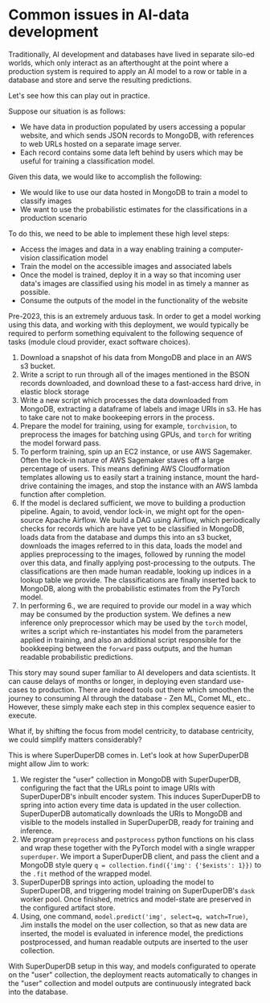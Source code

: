 # Common issues in AI-data development

Traditionally, AI development and databases have lived in separate silo-ed worlds, which
only interact as an afterthought at the point where a production system is required to
apply an AI model to a row or table in a database and store and serve the resulting predictions.

Let's see how this can play out in practice.

Suppose our situation is as follows:

- We have data in production populated by users accessing a popular website, and which sends JSON records to MongoDB, with references to web URLs hosted on a separate image server.
- Each record contains some data left behind by users which may be useful for training a classification model.

Given this data, we would like to accomplish the following:

- We would like to use our data hosted in MongoDB to train a model to classify images
- We want to use the probabilistic estimates for the classifications in a production scenario

To do this, we need to be able to implement these high level steps:

- Access the images and data in a way enabling training a computer-vision classification model
- Train the model on the accessible images and associated labels
- Once the model is trained, deploy it in a way so that incoming user data's images are classified using his model in as timely a manner as possible.
- Consume the outputs of the model in the functionality of the website

Pre-2023, this is an extremely arduous task. In order to get a model working using this data, and working with this deployment, we would typically be required to perform something equivalent to the following sequence of tasks (module cloud provider, exact software choices).

1. Download a snapshot of his data from MongoDB and place in an AWS s3 bucket.
2. Write a script to run through all of the images mentioned in the BSON records downloaded, and download these to a fast-access hard drive, in elastic block storage
3. Write a new script which processes the data downloaded from MongoDB, extracting a dataframe of labels and image URIs in s3. He has to take care not to make bookeeping errors in the process.
4. Prepare the model for training, using for example, `torchvision`, to preprocess the images for batching using GPUs, and `torch` for writing the model forward pass.
5. To perform training, spin up an EC2 instance, or use AWS Sagemaker. Often the lock-in nature of AWS Sagemaker staves off a large percentage of users. This means defining AWS Cloudformation templates allowing us to easily start a training instance, mount the hard-drive containing the images, and stop the instance with an AWS lambda function after completion.
6. If the model is declared sufficient, we move to building a production pipeline. Again, to avoid, vendor lock-in, we might opt for the open-source Apache Airflow. We build a DAG using Airflow, which periodically checks for records which are have yet to be classified in MongoDB, loads data from the database and dumps this into an s3 bucket, downloads the images referred to in this data, loads the model and applies preprocessing to the images, followed by running the model over this data, and finally applying post-processing to the outputs. The classifications are then made human readable, looking up indices in a lookup table we provide. The classifications are finally inserted back to MongoDB, along with the probabilistic estimates from the PyTorch model.
7. In performing 6., we are required to provide our model in a way which may be consumed by the production system. We defines a new inference only preprocessor which may be used by the `torch` model, writes a script which re-instantiates his model from the parameters applied in training, and also an additional script responsible for the bookkeeping between the `forward` pass outputs, and the human readable probabilistic predictions.

This story may sound super familiar to AI developers and data scientists. It can cause delays of months or longer, in deploying even standard use-cases to production. There are indeed tools out there which smoothen the journey to consuming AI through the database - Zen ML, Comet ML, etc.. However, these simply make each step in this complex sequence easier to execute.

What if, by shifting the focus from model centricity, to database centricity, we could simplify matters considerably?

This is where SuperDuperDB comes in. Let's look at how SuperDuperDB might allow Jim to work:

1. We register the "user" collection in MongoDB with SuperDuperDB, configuring the fact that the URLs point to image
   URIs with SuperDuperDB's inbuilt encoder system. This induces SuperDuperDB to spring into action every time data is updated
   in the user collection. SuperDuperDB automatically downloads the URIs to MongoDB and visible to the models installed in
   SuperDuperDB, ready for training and inference.
2. We program `preprocess` and `postprocess` python functions on his class and wrap these together with the PyTorch model with a single wrapper `superduper`.
   We import a SuperDuperDB client, and pass the client and a MongoDB style query `q = collection.find({'img': {'$exists': 1}})`
   to the `.fit` method of the wrapped model.
3. SuperDuperDB springs into action, uploading the model to SuperDuperDB, and triggering model training on SuperDuperDB's `dask` worker pool.
   Once finished, metrics and model-state are preserved in the configured artifact store.
4. Using, one command, `model.predict('img', select=q, watch=True)`, Jim installs the model on the user collection,
   so that as new data are inserted, the model is evaluated in inference model,
   the predictions postprocessed, and human readable outputs are inserted to the user collection.

With SuperDuperDB setup in this way, and models configurated to operate on the "user" collection,
the deployment reacts automatically to changes in the "user" collection and
model outputs are continuously integrated back into the database.
